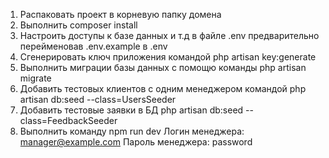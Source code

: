 1. Распаковать проект в корневую папку домена
2. Выполнить composer install
3. Настроить доступы к базе данных и т.д в файле .env предварительно перейменовав .env.example в .env
4. Сгенерировать ключ приложения командой php artisan key:generate
5. Выполнить миграции базы данных с помощю команды php artisan migrate
6. Добавить тестовых клиентов с одним менеджером командой php artisan db:seed --class=UsersSeeder
7. Добавить тестовые заявки в БД php artisan db:seed --class=FeedbackSeeder
7. Выполнить команду npm run dev
Логин менеджера: manager@example.com
Пароль менеджера: password